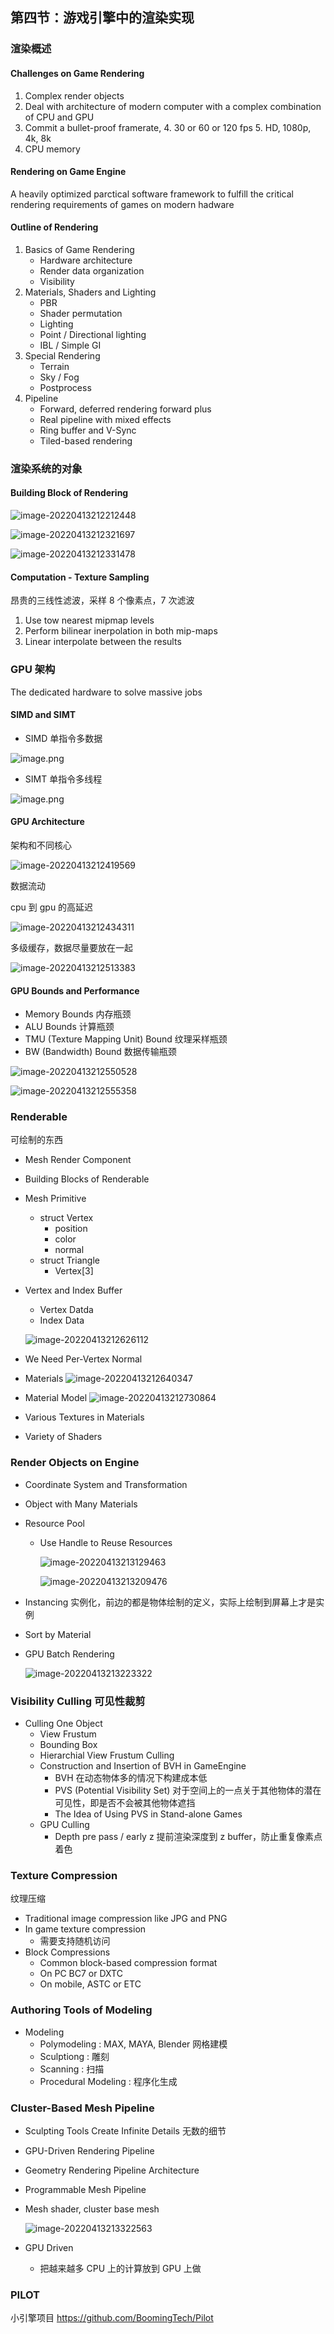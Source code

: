 ## 第四节：游戏引擎中的渲染实现

### 渲染概述

#### Challenges on Game Rendering

1. Complex render objects
2. Deal with architecture of modern computer with a complex combination of CPU and GPU
3. Commit a bullet-proof framerate,
   4. 30 or 60 or 120 fps
   5. HD, 1080p, 4k, 8k
6. CPU memory

#### Rendering on Game Engine

A heavily optimized parctical software framework to fulfill the critical rendering requirements of games on modern hadware

#### Outline of Rendering

1. Basics of Game Rendering
   - Hardware architecture
   - Render data organization
   - Visibility
2. Materials, Shaders and Lighting
   - PBR
   - Shader permutation
   - Lighting
   - Point / Directional lighting
   - IBL / Simple GI
3. Special Rendering
   - Terrain
   - Sky / Fog
   - Postprocess
4. Pipeline
   - Forward, deferred rendering forward plus
   - Real pipeline with mixed effects
   - Ring buffer and V-Sync
   - Tiled-based rendering

### 渲染系统的对象

#### Building Block of Rendering

![image-20220413212212448](https://image-1253155090.cos.ap-nanjing.myqcloud.com/202308021852078.png)

![image-20220413212321697](https://image-1253155090.cos.ap-nanjing.myqcloud.com/202308021853463.png)

![image-20220413212331478](https://image-1253155090.cos.ap-nanjing.myqcloud.com/202308021854047.png)

#### Computation - Texture Sampling

昂贵的三线性滤波，采样 8 个像素点，7 次滤波

1. Use tow nearest mipmap levels
2. Perform bilinear inerpolation in both mip-maps
3. Linear interpolate between the results

### GPU 架构

The dedicated hardware to solve massive jobs

#### SIMD and SIMT

- SIMD 单指令多数据

![image.png](https://image-1253155090.cos.ap-nanjing.myqcloud.com/202308021903257.png)

- SIMT 单指令多线程

![image.png](https://image-1253155090.cos.ap-nanjing.myqcloud.com/202308021904181.png)

#### GPU Architecture

架构和不同核心

![image-20220413212419569](https://image-1253155090.cos.ap-nanjing.myqcloud.com/202308221914508.png)

数据流动

cpu 到 gpu 的高延迟

![image-20220413212434311](https://image-1253155090.cos.ap-nanjing.myqcloud.com/202508292000758.png)

多级缓存，数据尽量要放在一起

![image-20220413212513383](https://image-1253155090.cos.ap-nanjing.myqcloud.com/202308221934117.png)

#### GPU Bounds and Performance

- Memory Bounds 内存瓶颈
- ALU Bounds 计算瓶颈
- TMU (Texture Mapping Unit) Bound 纹理采样瓶颈
- BW (Bandwidth) Bound 数据传输瓶颈

![image-20220413212550528](https://image-1253155090.cos.ap-nanjing.myqcloud.com/202308221936217.png)

![image-20220413212555358](https://image-1253155090.cos.ap-nanjing.myqcloud.com/202308221936208.png)

### Renderable

可绘制的东西

- Mesh Render Component
- Building Blocks of Renderable
- Mesh Primitive

  - struct Vertex
    - position
    - color
    - normal
  - struct Triangle
    - Vertex[3]
- Vertex and Index Buffer

  - Vertex Datda
  - Index Data

  ![image-20220413212626112](https://image-1253155090.cos.ap-nanjing.myqcloud.com/202309041706687.png)
- We Need Per-Vertex Normal
- Materials
  ![image-20220413212640347](https://image-1253155090.cos.ap-nanjing.myqcloud.com/202309041706166.png)
- Material Model
  ![image-20220413212730864](https://image-1253155090.cos.ap-nanjing.myqcloud.com/202309041706757.png)
- Various Textures in Materials
- Variety of Shaders

### Render Objects on Engine

- Coordinate System and Transformation
- Object with Many Materials
- Resource Pool

  - Use Handle to Reuse Resources

    ![image-20220413213129463](https://image-1253155090.cos.ap-nanjing.myqcloud.com/202309041722675.png)

    ![image-20220413213209476](https://image-1253155090.cos.ap-nanjing.myqcloud.com/202309041724766.png)
- Instancing 实例化，前边的都是物体绘制的定义，实际上绘制到屏幕上才是实例
- Sort by Material
- GPU Batch Rendering

  ![image-20220413213223322](https://image-1253155090.cos.ap-nanjing.myqcloud.com/202309041724775.png)

### Visibility Culling 可见性裁剪

- Culling One Object
  - View Frustum
  - Bounding Box
  - Hierarchial View Frustum Culling
  - Construction and Insertion of BVH in GameEngine
    - BVH 在动态物体多的情况下构建成本低
    - PVS (Potential Visibility Set) 对于空间上的一点关于其他物体的潜在可见性，即是否不会被其他物体遮挡
    - The Idea of Using PVS in Stand-alone Games
  - GPU Culling
    - Depth pre pass / early z 提前渲染深度到 z buffer，防止重复像素点着色

### Texture Compression

纹理压缩

- Traditional image compression like JPG and PNG
- In game texture compression
  - 需要支持随机访问
- Block Compressions
  - Common block-based compression format
  - On PC BC7 or DXTC
  - On mobile, ASTC or ETC

### Authoring Tools of Modeling

- Modeling
  - Polymodeling : MAX, MAYA, Blender 网格建模
  - Sculptiong : 雕刻
  - Scanning : 扫描
  - Procedural Modeling : 程序化生成

### Cluster-Based Mesh Pipeline

- Sculpting Tools Create Infinite Details 无数的细节
- GPU-Driven Rendering Pipeline
- Geometry Rendering Pipeline Architecture
- Programmable Mesh Pipeline
- Mesh shader, cluster base mesh

  ![image-20220413213322563](image-20220413213322563.png)
- GPU Driven

  - 把越来越多 CPU 上的计算放到 GPU 上做

### PILOT

小引擎项目 https://github.com/BoomingTech/Pilot
